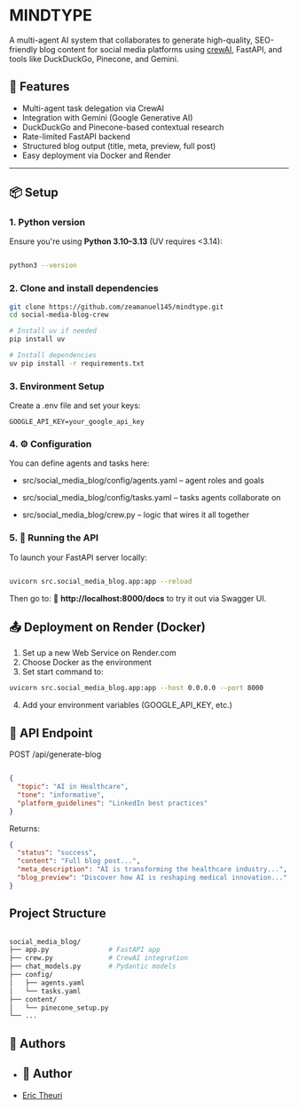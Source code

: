 # MINDTYPE

A multi-agent AI system that collaborates to generate high-quality, SEO-friendly blog content for social media platforms using [crewAI](https://crewai.com), FastAPI, and tools like DuckDuckGo, Pinecone, and Gemini.

## 🚀 Features
- Multi-agent task delegation via CrewAI
- Integration with Gemini (Google Generative AI)
- DuckDuckGo and Pinecone-based contextual research
- Rate-limited FastAPI backend
- Structured blog output (title, meta, preview, full post)
- Easy deployment via Docker and Render

---

## 📦 Setup

### 1. Python version
Ensure you're using **Python 3.10–3.13** (UV requires <3.14):

```bash

python3 --version

```

### 2. Clone and install dependencies
```bash
git clone https://github.com/zeamanuel145/mindtype.git
cd social-media-blog-crew

# Install uv if needed
pip install uv

# Install dependencies
uv pip install -r requirements.txt

```
### 3. Environment Setup
Create a .env file and set your keys:
```env
GOOGLE_API_KEY=your_google_api_key
```

### 4. ⚙️ Configuration
You can define agents and tasks here:

- src/social_media_blog/config/agents.yaml – agent roles and goals

- src/social_media_blog/config/tasks.yaml – tasks agents collaborate on

- src/social_media_blog/crew.py – logic that wires it all together

### 5. 🧪 Running the API
To launch your FastAPI server locally:
```bash

uvicorn src.social_media_blog.app:app --reload

```
Then go to:
📍 **http://localhost:8000/docs** to try it out via Swagger UI.

## 📤 Deployment on Render (Docker)
1. Set up a new Web Service on Render.com
2. Choose Docker as the environment
3. Set start command to:
```bash
uvicorn src.social_media_blog.app:app --host 0.0.0.0 --port 8000
```
4. Add your environment variables (GOOGLE_API_KEY, etc.)

## 🧠 API Endpoint
POST /api/generate-blog
```json

{
  "topic": "AI in Healthcare",
  "tone": "informative",
  "platform_guidelines": "LinkedIn best practices"
}

```
Returns: 
```json
{
  "status": "success",
  "content": "Full blog post...",
  "meta_description": "AI is transforming the healthcare industry...",
  "blog_preview": "Discover how AI is reshaping medical innovation..."
}
```

## Project Structure
```bash

social_media_blog/
├── app.py               # FastAPI app
├── crew.py              # CrewAI integration
├── chat_models.py       # Pydantic models
├── config/
│   ├── agents.yaml
│   └── tasks.yaml
├── content/
│   └── pinecone_setup.py
└── ...

```
## 👥 Authors
- ## 👥 Author

- [Eric Theuri](https://github.com/TheuriEric)